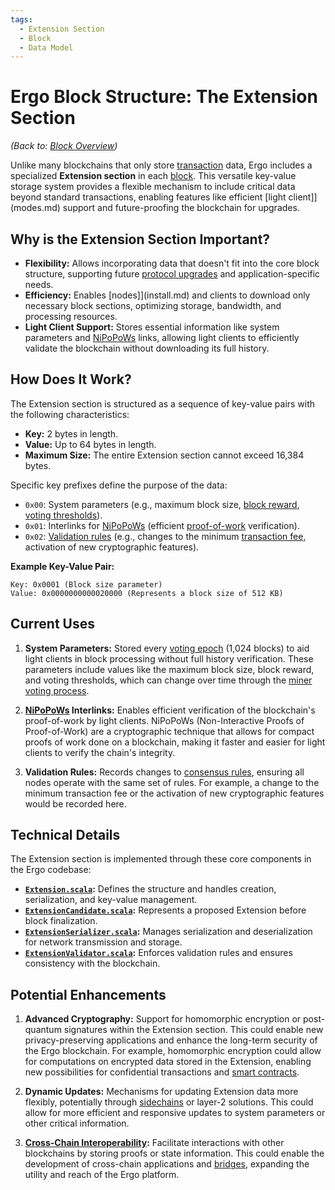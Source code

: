 ```yaml
---
tags:
  - Extension Section
  - Block
  - Data Model
---
```


# Ergo Block Structure: The Extension Section

*(Back to: [Block Overview](block.md))*

Unlike many blockchains that only store [transaction](transactions.md) data, Ergo includes a specialized **Extension section** in each [block](block.md). This versatile key-value storage system provides a flexible mechanism to include critical data beyond standard transactions, enabling features like efficient [light client]](modes.md) support and future-proofing the blockchain for upgrades.

## Why is the Extension Section Important?

* **Flexibility:** Allows incorporating data that doesn't fit into the core block structure, supporting future [protocol upgrades](governance.md) and application-specific needs.
* **Efficiency:** Enables [nodes]](install.md) and clients to download only necessary block sections, optimizing storage, bandwidth, and processing resources.
* **Light Client Support:** Stores essential information like system parameters and [NiPoPoWs](nipopows.md) links, allowing light clients to efficiently validate the blockchain without downloading its full history.

## How Does It Work?

The Extension section is structured as a sequence of key-value pairs with the following characteristics:

* **Key:** 2 bytes in length.
* **Value:** Up to 64 bytes in length.
* **Maximum Size:** The entire Extension section cannot exceed 16,384 bytes.

Specific key prefixes define the purpose of the data:

* `0x00`: System parameters (e.g., maximum block size, [block reward](emission.md), [voting thresholds](governance.md)).
* `0x01`: Interlinks for [NiPoPoWs](nipopows.md) (efficient [proof-of-work](autolykos.md) verification).
* `0x02`: [Validation rules](validation.md) (e.g., changes to the minimum [transaction fee](min-fee.md), activation of new cryptographic features).

**Example Key-Value Pair:**

```
Key: 0x0001 (Block size parameter)
Value: 0x0000000000020000 (Represents a block size of 512 KB)
```

## Current Uses

1. **System Parameters:** Stored every [voting epoch](governance.md) (1,024 blocks) to aid light clients in block processing without full history verification. These parameters include values like the maximum block size, block reward, and voting thresholds, which can change over time through the [miner voting process](governance.md).

2. **[NiPoPoWs](nipopows.md) Interlinks:** Enables efficient verification of the blockchain's proof-of-work by light clients. NiPoPoWs (Non-Interactive Proofs of Proof-of-Work) are a cryptographic technique that allows for compact proofs of work done on a blockchain, making it faster and easier for light clients to verify the chain's integrity.

3. **Validation Rules:** Records changes to [consensus rules](governance.md), ensuring all nodes operate with the same set of rules. For example, a change to the minimum transaction fee or the activation of new cryptographic features would be recorded here.

## Technical Details

The Extension section is implemented through these core components in the Ergo codebase:

* **[`Extension.scala`](https://github.com/ergoplatform/ergo/blob/master/ergo-core/src/main/scala/org/ergoplatform/modifiers/history/extension/Extension.scala):** Defines the structure and handles creation, serialization, and key-value management.
* **[`ExtensionCandidate.scala`](https://github.com/ergoplatform/ergo/blob/master/ergo-core/src/main/scala/org/ergoplatform/modifiers/history/extension/ExtensionCandidate.scala):** Represents a proposed Extension before block finalization.
* **[`ExtensionSerializer.scala`](https://github.com/ergoplatform/ergo/blob/master/ergo-core/src/main/scala/org/ergoplatform/modifiers/history/extension/ExtensionSerializer.scala):** Manages serialization and deserialization for network transmission and storage.
* **[`ExtensionValidator.scala`](https://github.com/ergoplatform/ergo/blob/master/ergo-core/src/main/scala/org/ergoplatform/nodeView/history/storage/modifierprocessors/ExtensionValidator.scala):** Enforces validation rules and ensures consistency with the blockchain.

## Potential Enhancements

1. **Advanced Cryptography:** Support for homomorphic encryption or post-quantum signatures within the Extension section. This could enable new privacy-preserving applications and enhance the long-term security of the Ergo blockchain. For example, homomorphic encryption could allow for computations on encrypted data stored in the Extension, enabling new possibilities for confidential transactions and [smart contracts](ergoscript.md).

2. **Dynamic Updates:** Mechanisms for updating Extension data more flexibly, potentially through [sidechains](sidechains.md) or layer-2 solutions. This could allow for more efficient and responsive updates to system parameters or other critical information.

3. **[Cross-Chain Interoperability](use-cases-overview.md#infrastructure):** Facilitate interactions with other blockchains by storing proofs or state information. This could enable the development of cross-chain applications and [bridges](rosen.md), expanding the utility and reach of the Ergo platform.
